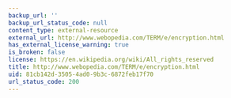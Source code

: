 ```yaml
---
backup_url: ''
backup_url_status_code: null
content_type: external-resource
external_url: http://www.webopedia.com/TERM/e/encryption.html
has_external_license_warning: true
is_broken: false
license: https://en.wikipedia.org/wiki/All_rights_reserved
title: http://www.webopedia.com/TERM/e/encryption.html
uid: 81cb142d-3505-4ad0-9b3c-6872feb17f70
url_status_code: 200
---
```

